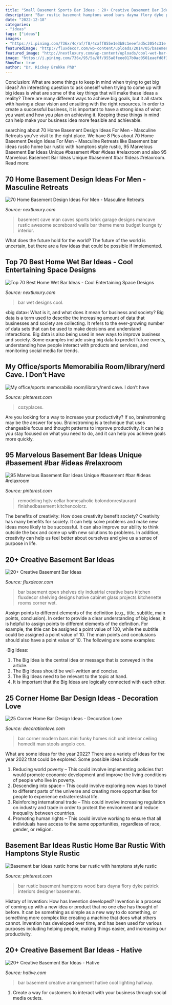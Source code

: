 ```yaml
---
title: "Small Basement Sports Bar Ideas : 20+ Creative Basement Bar Ideas"
description: "Bar rustic basement hamptons wood bars dayna flory dyke patrick interiors designer basements"
date: "2022-12-18"
categories:
- "ideas"
tags: ["ideas"]
images:
- "https://i.pinimg.com/736x/4c/af/f8/4caff855e1e3b8c1eeefad5c3054c31e.jpg"
featuredImage: "http://fluxdecor.com/wp-content/uploads/2014/05/basement-bar-ideas/7-open-basement-bar.jpg"
featured_image: "http://nextluxury.com/wp-content/uploads/cool-wet-bar-ideas.jpg"
image: "https://i.pinimg.com/736x/95/5a/8f/955a8feee017b0ac0501eaefd8f3a319.jpg"
ShowToc: true
author: "Dr. Rickey Brekke PhD"
---
```



Conclusion: What are some things to keep in mind when trying to get big ideas?
An interesting question to ask oneself when trying to come up with big ideas is what are some of the key things that will make these ideas a reality? There are many different ways to achieve big goals, but it all starts with having a clear vision and ensuiting with the right resources. In order to create a successful business, it is important to have a strong idea of what you want and how you plan on achieving it. Keeping these things in mind can help make your business idea more feasible and achievable.

	

		
searching about 70 Home Basement Design Ideas For Men - Masculine Retreats you've visit to the right place. We have 8 Pics about 70 Home Basement Design Ideas For Men - Masculine Retreats like Basement bar ideas rustic home bar rustic with hamptons style rustic, 95 Marvelous Basement Bar Ideas Unique #basement #bar #ideas #relaxroom and also 95 Marvelous Basement Bar Ideas Unique #basement #bar #ideas #relaxroom. Read more:
		
    
## 70 Home Basement Design Ideas For Men - Masculine Retreats

<img loading=lazy src="http://nextluxury.com/wp-content/uploads/rustic-brick-wall-basement-with-scoreboard-on-wall.jpg" onerror="this.onerror=null;this.src='https://tse1.mm.bing.net/th?id=OIP.97PA2Yg4aZDkLAPRQWBa4wHaFS&amp;pid=15.1';" alt="70 Home Basement Design Ideas For Men - Masculine Retreats">

_Source: nextluxury.com_

>basement cave man caves sports brick garage designs mancave rustic awesome scoreboard walls bar theme mens budget lounge ty interior. 

	

What does the future hold for the world?
The future of the world is uncertain, but there are a few ideas that could be possible if implemented.

    
## Top 70 Best Home Wet Bar Ideas - Cool Entertaining Space Designs

<img loading=lazy src="http://nextluxury.com/wp-content/uploads/cool-wet-bar-ideas.jpg" onerror="this.onerror=null;this.src='https://tse4.mm.bing.net/th?id=OIP.QMPnQMDVz8AN0OlcC_Ey2QAAAA&amp;pid=15.1';" alt="Top 70 Best Home Wet Bar Ideas - Cool Entertaining Space Designs">

_Source: nextluxury.com_

>bar wet designs cool. 

	

«big data»: What is it, and what does it mean for business and society?
Big data is a term used to describe the increasing amount of data that businesses and society are collecting. It refers to the ever-growing number of data sets that can be used to make decisions and understand interactions. Big data is also being used in new ways to improve business and society. Some examples include using big data to predict future events, understanding how people interact with products and services, and monitoring social media for trends.

    
## My Office/sports Memorabilia Room/library/nerd Cave. I Don’t Have

<img loading=lazy src="https://i.pinimg.com/736x/ab/74/d4/ab74d4320bd130208bc6a3e2fe343c73.jpg" onerror="this.onerror=null;this.src='https://tse3.mm.bing.net/th?id=OIP.C3ZZyMKdcW340uVf-KHKaQHaJ4&amp;pid=15.1';" alt="My office/sports memorabilia room/library/nerd cave. I don’t have">

_Source: pinterest.com_

>cozyplaces. 

	

Are you looking for a way to increase your productivity? If so, brainstroming may be the answer for you. Brainstroming is a technique that uses changeable focus and thought patterns to improve productivity. It can help you stay focused on what you need to do, and it can help you achieve goals more quickly.

    
## 95 Marvelous Basement Bar Ideas Unique #basement #bar #ideas #relaxroom

<img loading=lazy src="https://i.pinimg.com/736x/4c/af/f8/4caff855e1e3b8c1eeefad5c3054c31e.jpg" onerror="this.onerror=null;this.src='https://tse2.mm.bing.net/th?id=OIP.fUy7X0JX4vWGyNpV1xmrcgHaE7&amp;pid=15.1';" alt="95 Marvelous Basement Bar Ideas Unique #basement #bar #ideas #relaxroom">

_Source: pinterest.com_

>remodeling hgtv cellar homesaholic bolondonrestaurant finishedbasement kitchencolorz. 

	

The benefits of creativity: How does creativity benefit society?
Creativity has many benefits for society. It can help solve problems and make new ideas more likely to be successful. It can also improve our ability to think outside the box and come up with new solutions to problems. In addition, creativity can help us feel better about ourselves and give us a sense of purpose in life.

    
## 20+ Creative Basement Bar Ideas

<img loading=lazy src="http://fluxdecor.com/wp-content/uploads/2014/05/basement-bar-ideas/7-open-basement-bar.jpg" onerror="this.onerror=null;this.src='https://tse4.mm.bing.net/th?id=OIP.OHI6S8lbzLBAljamfQB0KQHaJ4&amp;pid=15.1';" alt="20+ Creative Basement Bar Ideas">

_Source: fluxdecor.com_

>bar basement open shelves diy industrial creative bars kitchen fluxdecor shelving designs hative cabinet glass projects kitchenette rooms corner wet. 

	

Assign points to different elements of the definition (e.g., title, subtitle, main points, conclusion).
In order to provide a clear understanding of big ideas, it is helpful to assign points to different elements of the definition. For example, the title can be assigned a point value of 100, while the subtitle could be assigned a point value of 10. The main points and conclusions should also have a point value of 10. 
The following are some examples: 

-Big Ideas: 
1) The Big Idea is the central idea or message that is conveyed in the article. 
2) The Big Ideas should be well-written and concise. 
3) The Big Ideas need to be relevant to the topic at hand. 
4) It is important that the Big Ideas are logically connected with each other.

    
## 25 Corner Home Bar Design Ideas - Decoration Love

<img loading=lazy src="http://www.decorationlove.com/wp-content/uploads/2016/08/corner-bar.jpg" onerror="this.onerror=null;this.src='https://tse2.mm.bing.net/th?id=OIP.UXkm5A5aT5xh_hggHxP32QHaKV&amp;pid=15.1';" alt="25 Corner Home Bar Design Ideas - Decoration Love">

_Source: decorationlove.com_

>bar corner modern bars mini funky homes rich unit interior ceiling homedit man stools angolo con. 

	

What are some ideas for the year 2022?
There are a variety of ideas for the year 2022 that could be explored. Some possible ideas include: 
1. Reducing world poverty – This could involve implementing policies that would promote economic development and improve the living conditions of people who live in poverty. 
2. Descending into space – This could involve exploring new ways to travel to different parts of the universe and creating more opportunities for people to experience extraterrestrial life. 
3. Reinforcing international trade – This could involve increasing regulation on industry and trade in order to protect the environment and reduce inequality between countries. 
4. Promoting human rights – This could involve working to ensure that all individuals have access to the same opportunities, regardless of race, gender, or religion.

    
## Basement Bar Ideas Rustic Home Bar Rustic With Hamptons Style Rustic

<img loading=lazy src="https://i.pinimg.com/736x/95/5a/8f/955a8feee017b0ac0501eaefd8f3a319.jpg" onerror="this.onerror=null;this.src='https://tse4.mm.bing.net/th?id=OIP.6Sec0kd2dvauQwxWnULwmgHaLH&amp;pid=15.1';" alt="Basement bar ideas rustic home bar rustic with hamptons style rustic">

_Source: pinterest.com_

>bar rustic basement hamptons wood bars dayna flory dyke patrick interiors designer basements. 

	

History of Invention: How has Invention developed?
Invention is a process of coming up with a new idea or product that no one else has thought of before. It can be something as simple as a new way to do something, or something more complex like creating a machine that does what others cannot. Invention has developed over time, and has been used for various purposes including helping people, making things easier, and increasing our productivity.

    
## 20+ Creative Basement Bar Ideas - Hative

<img loading=lazy src="https://hative.com/wp-content/uploads/2014/05/basement-bar-ideas/13-wall-arrangement.jpg" onerror="this.onerror=null;this.src='https://tse3.mm.bing.net/th?id=OIP.cFNCNa6iVc-TO7xSlDm1QQHaJ3&amp;pid=15.1';" alt="20+ Creative Basement Bar Ideas - Hative">

_Source: hative.com_

>bar basement creative arrangement hative cool lighting hallway. 

	

1. Create a way for customers to interact with your business through social media outlets.

